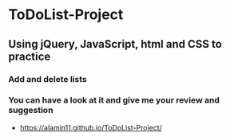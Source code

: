 # ToDoList-Project
## Using jQuery, JavaScript,  html and CSS to practice 
### Add and delete lists
### You can have a look at it and give me your review and suggestion
* https://alamin11.github.io/ToDoList-Project/ 
